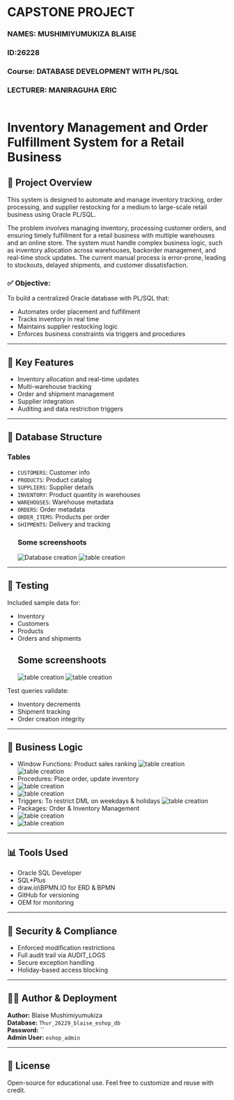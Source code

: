 # CAPSTONE PROJECT
### NAMES: MUSHIMIYUMUKIZA BLAISE
### ID:26228
### Course: DATABASE DEVELOPMENT WITH PL/SQL
### LECTURER: MANIRAGUHA ERIC<br><br>
# Inventory Management and Order Fulfillment System for a Retail Business

## 📌 Project Overview
This system is designed to automate and manage inventory tracking, order processing, and supplier restocking for a medium to large-scale retail business using Oracle PL/SQL.
<P>The problem involves managing inventory, processing customer orders, and ensuring timely fulfillment 
for a retail business with multiple warehouses and an online store. The system must handle complex 
business logic, such as inventory allocation across warehouses, backorder management, and real-time 
stock updates. The current manual process is error-prone, 
leading to stockouts, delayed shipments, and customer dissatisfaction.
</P>


### ✅ Objective:
To build a centralized Oracle database with PL/SQL that:
- Automates order placement and fulfillment
- Tracks inventory in real time
- Maintains supplier restocking logic
- Enforces business constraints via triggers and procedures
  

---

## 🧩 Key Features
- Inventory allocation and real-time updates
- Multi-warehouse tracking
- Order and shipment management
- Supplier integration
- Auditing and data restriction triggers

---

## 🧱 Database Structure
### Tables
- `CUSTOMERS`: Customer info
- `PRODUCTS`: Product catalog
- `SUPPLIERS`: Supplier details
- `INVENTORY`: Product quantity in warehouses
- `WAREHOUSES`: Warehouse metadata
- `ORDERS`: Order metadata
- `ORDER_ITEMS`: Products per order
- `SHIPMENTS`: Delivery and tracking
  ### Some screenshoots
  ![Database creation](1.png)
  ![table creation](4.png)
  

---


## 🧪 Testing
Included sample data for:
- Inventory
- Customers
- Products
- Orders and shipments
  ## Some screenshoots
  ![table creation](8.png)
  ![table creation](9.png)
  

Test queries validate:
- Inventory decrements
- Shipment tracking
- Order creation integrity

---
## 🔄 Business Logic
- Window Functions: Product sales ranking
   ![table creation](12.png)
   ![table creation](13.png)
- Procedures: Place order, update inventory
-  ![table creation](10.png)
-  ![table creation](11.png)
- Triggers: To restrict DML on weekdays & holidays
  ![table creation](23.png)
- Packages: Order & Inventory Management
- ![table creation](14.png)
- ![table creation](115.png)


---


## 📊 Tools Used
- Oracle SQL Developer
- SQL*Plus
- draw.io\BPMN.IO for ERD & BPMN
- GitHub for versioning
- OEM for monitoring

---

## 🔐 Security & Compliance
- Enforced modification restrictions
- Full audit trail via AUDIT_LOGS
- Secure exception handling
- Holiday-based access blocking

---

## 👨‍💻 Author & Deployment
**Author:** Blaise Mushimiyumukiza  
**Database:** `Thur_26229_blaise_eshop_db`  
**Password:** ``  
**Admin User:** `eshop_admin`  

---

## 📜 License
Open-source for educational use. Feel free to customize and reuse with credit.

